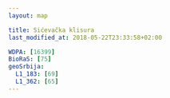 ```yaml
---
layout: map

title: Sićevačka klisura
last_modified_at: 2018-05-22T23:33:58+02:00

WDPA: [16399]
BioRaS: [75]
geoSrbija:
  L1_183: [69]
  L1_362: [65]
---
```

